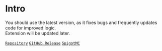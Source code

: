 # Intro

You should use the latest version, as it fixes bugs and frequently updates code for improved logic.  
Extension will be updated later.

[`Repository`](https://github.com/MCEngine-Engine/artificialintelligence)
[`GitHub Release`](https://github.com/MCEngine-Engine/artificialintelligence/releases)
[`SpigotMC`](https://www.spigotmc.org/resources/artificialintelligence-engine.124931/)

